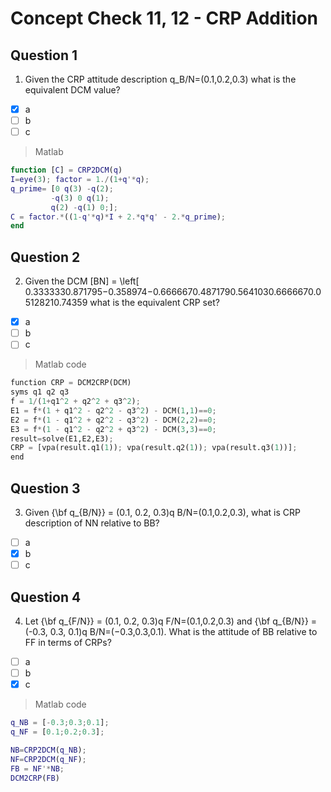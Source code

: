 # Concept Check 11, 12 - CRP Addition
## Question 1
1. Given the CRP attitude description q_B/N=(0.1,0.2,0.3) what is the equivalent DCM value?
- [x] a
- [ ] b
- [ ] c
> Matlab

```Matlab
function [C] = CRP2DCM(q)
I=eye(3); factor = 1./(1+q'*q);
q_prime= [0 q(3) -q(2);
         -q(3) 0 q(1);
         q(2) -q(1) 0;];
C = factor.*((1-q'*q)*I + 2.*q*q' - 2.*q_prime);
end
```

## Question 2
2. Given the DCM [BN] = \left[
0.3333330.871795−0.358974−0.6666670.4871790.5641030.6666670.05128210.74359
what is the equivalent CRP set?
- [x] a
- [ ] b
- [ ] c
>Matlab code
```py
function CRP = DCM2CRP(DCM)
syms q1 q2 q3
f = 1/(1+q1^2 + q2^2 + q3^2);
E1 = f*(1 + q1^2 - q2^2 - q3^2) - DCM(1,1)==0;
E2 = f*(1 - q1^2 + q2^2 - q3^2) - DCM(2,2)==0;
E3 = f*(1 - q1^2 - q2^2 + q3^2) - DCM(3,3)==0;
result=solve(E1,E2,E3);
CRP = [vpa(result.q1(1)); vpa(result.q2(1)); vpa(result.q3(1))];
end
```

## Question 3
3. Given {\bf q_{B/N}} = (0.1, 0.2, 0.3)q B/N=(0.1,0.2,0.3), what is CRP description of NN relative to BB?
- [ ] a
- [x] b
- [ ] c
## Question 4
4. Let {\bf q_{F/N}} = (0.1, 0.2, 0.3)q
F/N=(0.1,0.2,0.3) and {\bf q_{B/N}} = (-0.3, 0.3, 0.1)q B/N=(−0.3,0.3,0.1). What is the attitude of BB relative to FF in terms of CRPs?
- [ ] a
- [ ] b
- [x] c
> Matlab code

```Matlab
q_NB = [-0.3;0.3;0.1];
q_NF = [0.1;0.2;0.3];

NB=CRP2DCM(q_NB);   
NF=CRP2DCM(q_NF);
FB = NF'*NB;
DCM2CRP(FB)

```
